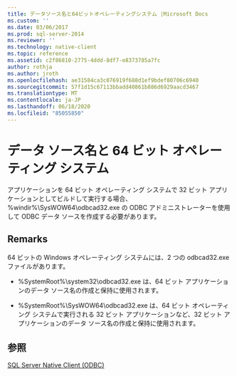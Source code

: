```yaml
---
title: データソース名と64ビットオペレーティングシステム |Microsoft Docs
ms.custom: ''
ms.date: 03/06/2017
ms.prod: sql-server-2014
ms.reviewer: ''
ms.technology: native-client
ms.topic: reference
ms.assetid: c2f86810-2775-4ddd-8df7-e8373785a7fc
author: rothja
ms.author: jroth
ms.openlocfilehash: ae31584ca3c076919f688d1ef9bdef80706c6940
ms.sourcegitcommit: 57f1d15c67113bbadd40861b886d6929aacd3467
ms.translationtype: MT
ms.contentlocale: ja-JP
ms.lasthandoff: 06/18/2020
ms.locfileid: "85055850"
---
```

# <a name="data-source-names-and-64-bit-operating-systems"></a>データ ソース名と 64 ビット オペレーティング システム
  アプリケーションを 64 ビット オペレーティング システムで 32 ビット アプリケーションとしてビルドして実行する場合、%windir%\SysWOW64\odbcad32.exe の ODBC アドミニストレーターを使用して ODBC データ ソースを作成する必要があります。  
  
## <a name="remarks"></a>Remarks  
 64 ビットの Windows オペレーティング システムには、2 つの odbcad32.exe ファイルがあります。  
  
-   %SystemRoot%\system32\odbcad32.exe は、64 ビット アプリケーションのデータ ソース名の作成と保持に使用されます。  
  
-   %SystemRoot%\SysWOW64\odbcad32.exe は、64 ビット オペレーティング システムで実行される 32 ビット アプリケーションなど、32 ビット アプリケーションのデータ ソース名の作成と保持に使用されます。  
  
## <a name="see-also"></a>参照  
 [SQL Server Native Client &#40;ODBC&#41;](sql-server-native-client-odbc.md)  
  
  
